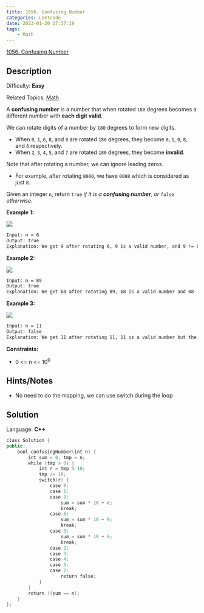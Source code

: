 ```yaml
---
title: 1056. Confusing Number
categories: Leetcode
date: 2023-01-20 17:37:19
tags:
    - Math
---
```


[1056\. Confusing Number](https://leetcode.com/problems/confusing-number/)

## Description

Difficulty: **Easy**

Related Topics: [Math](https://leetcode.com/tag/https://leetcode.com/tag/math//)

A **confusing number** is a number that when rotated `180` degrees becomes a different number with **each digit valid**.

We can rotate digits of a number by `180` degrees to form new digits.

* When `0`, `1`, `6`, `8`, and `9` are rotated `180` degrees, they become `0`, `1`, `9`, `8`, and `6` respectively.
* When `2`, `3`, `4`, `5`, and `7` are rotated `180` degrees, they become **invalid**.

Note that after rotating a number, we can ignore leading zeros.

* For example, after rotating `8000`, we have `0008` which is considered as just `8`.

Given an integer `n`, return `true` _if it is a **confusing number**, or_ `false` _otherwise_.

**Example 1:**

![](https://assets.leetcode.com/uploads/2019/03/23/1268_1.png)

```bash
Input: n = 6
Output: true
Explanation: We get 9 after rotating 6, 9 is a valid number, and 9 != 6.
```

**Example 2:**

![](https://assets.leetcode.com/uploads/2019/03/23/1268_2.png)

```bash
Input: n = 89
Output: true
Explanation: We get 68 after rotating 89, 68 is a valid number and 68 != 89.
```

**Example 3:**

![](https://assets.leetcode.com/uploads/2019/03/26/1268_3.png)

```bash
Input: n = 11
Output: false
Explanation: We get 11 after rotating 11, 11 is a valid number but the value remains the same, thus 11 is not a confusing number
```

**Constraints:**

* 0 <= n <= 10<sup>9</sup>

## Hints/Notes

* No need to do the mapping, we can use switch during the loop

## Solution

Language: **C++**

```C++
class Solution {
public:
    bool confusingNumber(int n) {
        int sum = 0, tmp = n;
        while (tmp > 0) {
            int r = tmp % 10;
            tmp /= 10;
            switch(r) {
                case 0:
                case 1:
                case 8:
                    sum = sum * 10 + r;
                    break;
                case 6:
                    sum = sum * 10 + 9;
                    break;
                case 9:
                    sum = sum * 10 + 6;
                    break;
                case 2:
                case 3:
                case 4:
                case 5:
                case 7:
                    return false;
            }
        }
        return !(sum == n);
    }
};
```

